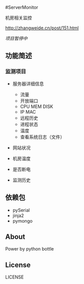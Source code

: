 #ServerMonitor

机房相关监控

http://zhangweide.cn/post/151.html

*项目暂停中*

## 功能简述
### 监测项目

+ 服务器详细信息

    + 流量
    + 开放端口
    + CPU MEM DISK
    + IP MAC
    + 远程历史
    + 进程状态
    + 温度
    + 查看系统日志（文件）

+ 网站状况
+ 机房温度
+ 是否断电
+ 监测历史

## 依赖包

+ pySerial
+ jinja2
+ pymongo

## About

Power by python bottle

## License

LICENSE
